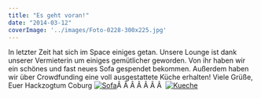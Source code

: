 ```yaml
---
title: "Es geht voran!"
date: "2014-03-12"
coverImage: '../images/Foto-0228-300x225.jpg'
---
```


In letzter Zeit hat sich im Space einiges getan. Unsere Lounge ist dank unserer Vermieterin um einiges gemütlicher geworden. Von ihr haben wir ein schönes und fast neues Sofa gespendet bekommen. Außerdem haben wir über Crowdfunding eine voll ausgestattete Küche erhalten! Viele Grüße, Euer Hackzogtum Coburg [![Sofa](../images/Foto-0228-300x225.jpg)](https://hackzogtum-coburg.de/wp-content/uploads/2014/03/Foto-0228.jpg)Â Â Â Â Â Â Â  [![Kueche](../images/Foto-0223-225x300.jpg)](https://hackzogtum-coburg.de/wp-content/uploads/2014/03/Foto-0223.jpg)
